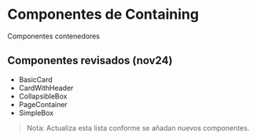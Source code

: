 # Componentes de Containing

Componentes contenedores

## Componentes revisados (nov24)

- BasicCard
- CardWithHeader
- CollapsibleBox
- PageContainer
- SimpleBox

> Nota: Actualiza esta lista conforme se añadan nuevos componentes.

